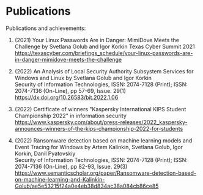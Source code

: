 # Publications
Publications and achievements:

1. (2021) Your Linux Passwords Are in Danger: MimiDove Meets the Challenge
by Svetlana Golub and Igor Korkin
Texas Cyber Summit 2021  
https://texascyber.com/briefings_schedule/your-linux-passwords-are-in-danger-mimidove-meets-the-challenge

3. (2022) An Analysis of Local Security Authority Subsystem Services for Windows and Linux
by Svetlana Golub and Igor Korkin  
Security of Information Technologies, ISSN: 2074-7128 (Print); ISSN: 2074-7136 (On-Line), pp 57-69, Issue. 29(1)     
https://dx.doi.org/10.26583/bit.2022.1.06

3. (2022) Certificate of winners "Kaspersky International KIPS Student Championship 2022" in information security  
https://www.kaspersky.com/about/press-releases/2022_kaspersky-announces-winners-of-the-kips-championship-2022-for-students
      
5. (2022) Ransomware detection based on machine learning models and Event Tracing for Windows
by Artem Kalinkin, Svetlana Golub, Igor Korkin, Danil Pyatovskiy  
Security of Information Technologies, ISSN: 2074-7128 (Print); ISSN: 2074-7136 (On-Line), pp 82-93, Issue. 29(3)    
https://www.semanticscholar.org/paper/Ransomware-detection-based-on-machine-learning-and-Kalinkin-Golub/ae5e53215f24a0e4eb38d834ac38a084cb86ce85

